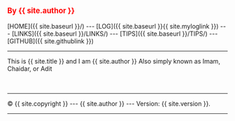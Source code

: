 ---
---
<span style="color:red; font-weight:bold; font-size:larger;">By {{ site.author }}</span>
<br><br>
[HOME]({{ site.baseurl }}/) ---
[LOG]({{ site.baseurl }}{{ site.myloglink }}) ---
[LINKS]({{ site.baseurl }}/LINKS/) ---
[TIPS]({{ site.baseurl }}/TIPS/) ---
[GITHUB]({{ site.githublink }})
<br>
<hr>
This is {{ site.title }} and I am {{ site.author }}
Also simply known as Imam, Chaidar, or Adit
<br><br>

<br>
<hr>
&copy; {{ site.copyright }} --- {{ site.author }} --- Version: {{ site.version }}.
<hr>
<br>
